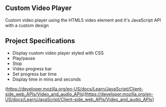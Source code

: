 ## Custom Video Player

Custom video player using the HTML5 video element and it's JavaScript API with a custom design

## Project Specifications

- Display custom video player styled with CSS
- Play/pause
- Stop
- Video progress bar
- Set progress bar time
- Display time in mins and seconds

(https://developer.mozilla.org/en-US/docs/Learn/JavaScript/Client-side_web_APIs/Video_and_audio_APIs)[https://developer.mozilla.org/en-US/docs/Learn/JavaScript/Client-side_web_APIs/Video_and_audio_APIs]
